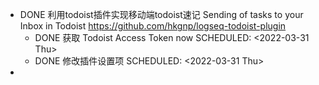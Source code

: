 - DONE 利用todoist插件实现移动端todoist速记 Sending of tasks to your Inbox in Todoist https://github.com/hkgnp/logseq-todoist-plugin
	- DONE 获取 Todoist Access Token now 
	  SCHEDULED: <2022-03-31 Thu>
	- DONE  修改插件设置项 
	  SCHEDULED: <2022-03-31 Thu>
-